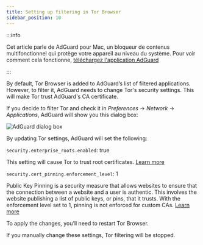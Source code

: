 ```yaml
---
title: Setting up filtering in Tor Browser
sidebar_position: 10
---
```


:::info

Cet article parle de AdGuard pour Mac, un bloqueur de contenus multifonctionnel qui protège votre appareil au niveau du système. Pour voir comment cela fonctionne, [téléchargez l'application AdGuard](https://adguard.com/download.html?auto=true)

:::

By default, Tor Browser is added to AdGuard’s list of filtered applications. However, to filter it, AdGuard needs to change Tor's security settings. This will make Tor trust AdGuard's CA certificate.

If you decide to filter Tor and check it in *Preferences* → *Network* → *Applications*, AdGuard will show you this dialog box:

![AdGuard dialog box](https://cdn.adtidy.org/content/kb/ad_blocker/mac/tor-setup.png)

By updating Tor settings, AdGuard will set the following:

`security.enterprise_roots.enabled`: true

This setting will cause Tor to trust root certificates. [Learn more](https://support.mozilla.org/en-US/kb/setting-certificate-authorities-firefox)

`security.cert_pinning.enforcement_level`: 1

Public Key Pinning is a security measure that allows websites to ensure that the connection between a website and a user is authentic. This involves the website publishing a list of public keys, or pins, that it trusts. With the enforcement level set to 1, pinning is not enforced for custom CAs. [Learn more](https://wiki.mozilla.org/SecurityEngineering/Public_Key_Pinning)

To apply the changes, you’ll need to restart Tor Browser.

If you manually change these settings, Tor filtering will be stopped.

